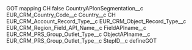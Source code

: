 <?xml version="1.0" encoding="UTF-8"?>
<CustomMetadata xmlns="http://soap.sforce.com/2006/04/metadata" xmlns:xsi="http://www.w3.org/2001/XMLSchema-instance" xmlns:xsd="http://www.w3.org/2001/XMLSchema">
    <label>GOT mapping CH</label>
    <protected>false</protected>
    <values>
        <field>CountryAPIonSegmentation__c</field>
        <value xsi:type="xsd:string">EUR_CRM_Country_Code__c</value>
    </values>
    <values>
        <field>Country__c</field>
        <value xsi:type="xsd:string">CH</value>
    </values>
    <values>
        <field>EUR_CRM_Account_Record_Type__c</field>
        <value xsi:nil="true"/>
    </values>
    <values>
        <field>EUR_CRM_Object_Record_Type__c</field>
        <value xsi:nil="true"/>
    </values>
    <values>
        <field>EUR_CRM_Region_Field_API_Name__c</field>
        <value xsi:nil="true"/>
    </values>
    <values>
        <field>FieldAPIname__c</field>
        <value xsi:type="xsd:string">EUR_CRM_PRS_Group_Outlet_Type__c</value>
    </values>
    <values>
        <field>ObjectAPIname__c</field>
        <value xsi:type="xsd:string">EUR_CRM_PRS_Group_Outlet_Type__c</value>
    </values>
    <values>
        <field>StepID__c</field>
        <value xsi:type="xsd:string">defineGOT</value>
    </values>
</CustomMetadata>
